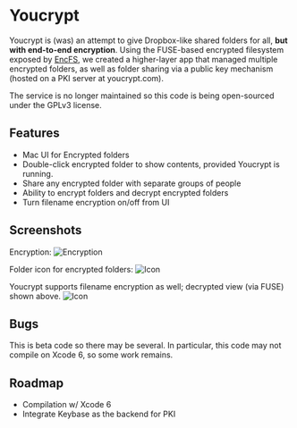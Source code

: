 Youcrypt
========

Youcrypt is (was) an attempt to give Dropbox-like shared folders for
all, **but with end-to-end encryption**. Using the FUSE-based encrypted
filesystem exposed by [EncFS](https://github.com/vgough/encfs), we
created a higher-layer app that managed multiple encrypted folders, as
well as folder sharing via a public key mechanism (hosted on
a PKI server at youcrypt.com).

The service is no longer maintained so this code is being open-sourced
under the GPLv3 license. 


Features
--------

 - Mac UI for Encrypted folders
 - Double-click encrypted folder to show contents, provided Youcrypt is
   running.
 - Share any encrypted folder with separate groups of people
 - Ability to encrypt folders and decrypt encrypted folders
 - Turn filename encryption on/off from UI

Screenshots
-----------

Encryption:
![Encryption](https://raw.github.com/anirudhvr/youcrypt/master/easyenc/Youcrypt/images/yc-1.png)


Folder icon for encrypted folders:
![Icon](https://raw.github.com/anirudhvr/youcrypt/master/easyenc/Youcrypt/images/yc-2.png)

Youcrypt supports filename encryption as well; decrypted view (via FUSE)
shown above. 
![Icon](https://raw.github.com/anirudhvr/youcrypt/master/easyenc/Youcrypt/images/yc-3.png)


Bugs
----

This is beta code so there may be several. In particular, this code may
not compile on Xcode 6, so some work remains.


Roadmap
-------

  * Compilation w/ Xcode 6
  * Integrate Keybase as the backend for PKI





